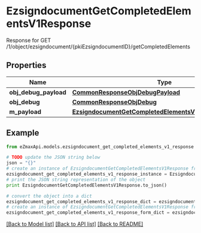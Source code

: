 # EzsigndocumentGetCompletedElementsV1Response

Response for GET /1/object/ezsigndocument/{pkiEzsigndocumentID}/getCompletedElements

## Properties
Name | Type | Description | Notes
------------ | ------------- | ------------- | -------------
**obj_debug_payload** | [**CommonResponseObjDebugPayload**](CommonResponseObjDebugPayload.md) |  | 
**obj_debug** | [**CommonResponseObjDebug**](CommonResponseObjDebug.md) |  | [optional] 
**m_payload** | [**EzsigndocumentGetCompletedElementsV1ResponseMPayload**](EzsigndocumentGetCompletedElementsV1ResponseMPayload.md) |  | 

## Example

```python
from eZmaxApi.models.ezsigndocument_get_completed_elements_v1_response import EzsigndocumentGetCompletedElementsV1Response

# TODO update the JSON string below
json = "{}"
# create an instance of EzsigndocumentGetCompletedElementsV1Response from a JSON string
ezsigndocument_get_completed_elements_v1_response_instance = EzsigndocumentGetCompletedElementsV1Response.from_json(json)
# print the JSON string representation of the object
print EzsigndocumentGetCompletedElementsV1Response.to_json()

# convert the object into a dict
ezsigndocument_get_completed_elements_v1_response_dict = ezsigndocument_get_completed_elements_v1_response_instance.to_dict()
# create an instance of EzsigndocumentGetCompletedElementsV1Response from a dict
ezsigndocument_get_completed_elements_v1_response_form_dict = ezsigndocument_get_completed_elements_v1_response.from_dict(ezsigndocument_get_completed_elements_v1_response_dict)
```
[[Back to Model list]](../README.md#documentation-for-models) [[Back to API list]](../README.md#documentation-for-api-endpoints) [[Back to README]](../README.md)


